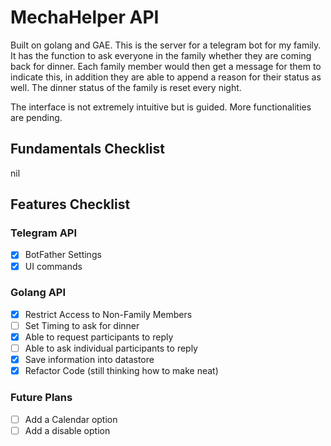# MechaHelper API

Built on golang and GAE. This is the server for a telegram bot for my family. It has the function to ask everyone in the family whether they are coming back for dinner. Each family member would then get a message for them to indicate this, in addition they are able to append a reason for their status as well. The dinner status of the family is reset every night.

The interface is not extremely intuitive but is guided. More functionalities are pending.

## Fundamentals Checklist
nil

## Features Checklist

### Telegram API
- [X] BotFather Settings 
- [X] UI commands

### Golang API
- [X] Restrict Access to Non-Family Members 
- [ ] Set Timing to ask for dinner
- [X] Able to request participants to reply
- [ ] Able to ask individual participants to reply
- [X] Save information into datastore
- [X] Refactor Code (still thinking how to make neat)

### Future Plans
- [ ] Add a Calendar option
- [ ] Add a disable option
